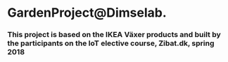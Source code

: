 # GardenProject@Dimselab.

### This project is based on the IKEA Växer products and built by the participants on the IoT elective course, Zibat.dk, spring 2018